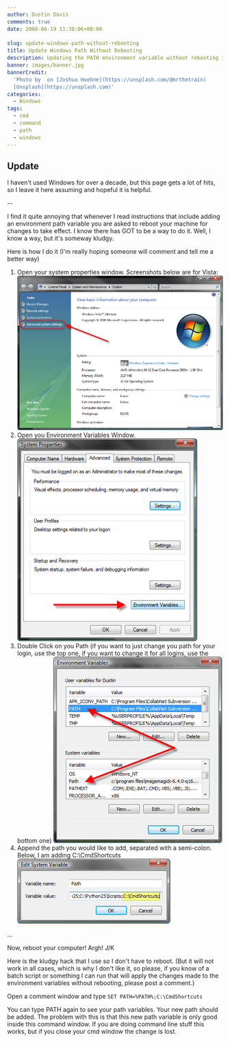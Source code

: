 ```yaml
---
author: Dustin Davis
comments: true
date: 2008-06-19 11:38:06+00:00

slug: update-windows-path-without-rebooting
title: Update Windows Path Without Rebooting
description: Updating the PATH environment variable without rebooting in Windows
banner: images/banner.jpg
bannerCredit:
  'Photo by  on [Joshua Hoehne](https://unsplash.com/@mrthetrain)
  [Unsplash](https://unsplash.com)'
categories:
  - Windows
tags:
  - cmd
  - command
  - path
  - windows
---
```


## Update

I haven't used Windows for over a decade, but this page gets a lot of hits, so I
leave it here assuming and hopeful it is helpful.

--

I find it quite annoying that whenever I read instructions that include adding
an environment path variable you are asked to reboot your machine for changes to
take effect. I know there has GOT to be a way to do it. Well, I know a way, but
it's someway kludgy.

Here is how I do it (I'm really hoping someone will comment and tell me a better
way)

1. Open your system properties window. Screenshots below are for Vista:
   ![computer properties](images/computer-properties2.png)
2. Open you Environment Variables Window.
   ![system properties](images/system-properties.png)
3. Double Click on you Path (if you want to just change you path for your login,
   use the top one, if you want to change it for all logins, use the bottom one)
   ![path variables](images/path-variables.png)
4. Append the path you would like to add, separated with a semi-colon. Below, I
   am adding C:\CmdShortcuts ![variable value](images/variable-value.png)

...

Now, reboot your computer! Argh! J/K

Here is the kludgy hack that I use so I don't have to reboot. (But it will not
work in all cases, which is why I don't like it, so please, if you know of a
batch script or something I can run that will apply the changes made to the
environment variables without rebooting, please post a comment.)

Open a comment window and type `SET PATH=%PATH%;C:\CmdShortcuts`

You can type PATH again to see your path variables. Your new path should be
added. The problem with this is that this new path variable is only good inside
this command window. If you are doing command line stuff this works, but if you
close your cmd window the change is lost.
